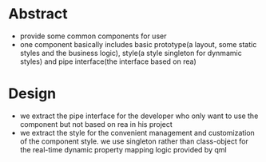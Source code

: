# Abstract
* provide some common components for user  
* one component basically includes basic prototype(a layout, some static styles and the business logic), style(a style singleton for dynmamic styles) and pipe interface(the interface based on rea)  

# Design
* we extract the pipe interface for the developer who only want to use the component but not based on rea in his project  
* we extract the style for the convenient management and customization of the component style. we use singleton rather than class-object for the real-time dynamic property mapping logic provided by qml  